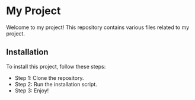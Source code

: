 # My Project

Welcome to my project! This repository contains various files related to my project.

## Installation

To install this project, follow these steps:
- Step 1: Clone the repository.
- Step 2: Run the installation script.
- Step 3: Enjoy! 
